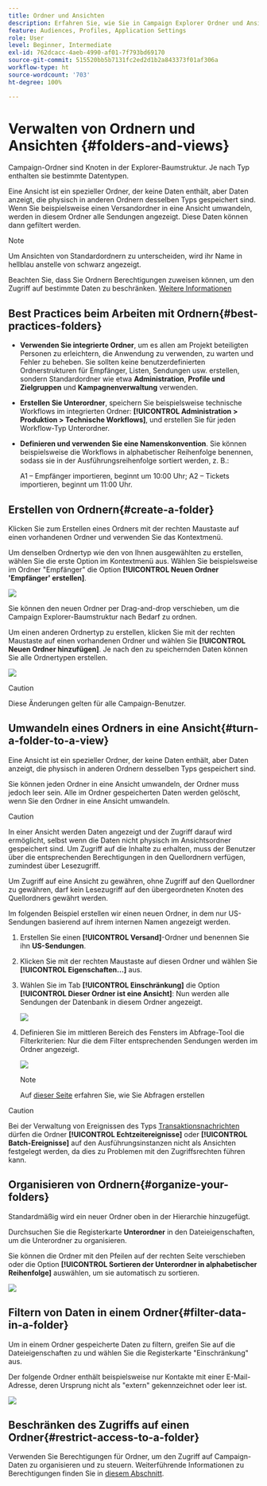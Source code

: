 ```yaml
---
title: Ordner und Ansichten
description: Erfahren Sie, wie Sie in Campaign Explorer Ordner und Ansichten verwalten.
feature: Audiences, Profiles, Application Settings
role: User
level: Beginner, Intermediate
exl-id: 762dcacc-4aeb-4990-af01-7f793bd69170
source-git-commit: 515520bb5b7131fc2ed2d1b2a843373f01af306a
workflow-type: ht
source-wordcount: '703'
ht-degree: 100%

---
```


# Verwalten von Ordnern und Ansichten {#folders-and-views}

Campaign-Ordner sind Knoten in der Explorer-Baumstruktur. Je nach Typ enthalten sie bestimmte Datentypen. 

Eine Ansicht ist ein spezieller Ordner, der keine Daten enthält, aber Daten anzeigt, die physisch in anderen Ordnern desselben Typs gespeichert sind. Wenn Sie beispielsweise einen Versandordner in eine Ansicht umwandeln, werden in diesem Ordner alle Sendungen angezeigt. Diese Daten können dann gefiltert werden.


>[!NOTE]
>Um Ansichten von Standardordnern zu unterscheiden, wird ihr Name in hellblau anstelle von schwarz angezeigt.

Beachten Sie, dass Sie Ordnern Berechtigungen zuweisen können, um den Zugriff auf bestimmte Daten zu beschränken. [Weitere Informationen](#restrict-access-to-a-folder)

## Best Practices beim Arbeiten mit Ordnern{#best-practices-folders}

* **Verwenden Sie integrierte Ordner**, um es allen am Projekt beteiligten Personen zu erleichtern, die Anwendung zu verwenden, zu warten und Fehler zu beheben. Sie sollten keine benutzerdefinierten Ordnerstrukturen für Empfänger, Listen, Sendungen usw. erstellen, sondern Standardordner wie etwa **Administration**, **Profile und Zielgruppen** und **Kampagnenverwaltung** verwenden.

* **Erstellen Sie Unterordner**, speichern Sie beispielsweise technische Workflows im integrierten Ordner: **[!UICONTROL Administration > Produktion > Technische Workflows]**, und erstellen Sie für jeden Workflow-Typ Unterordner.

* **Definieren und verwenden Sie eine Namenskonvention**. Sie können beispielsweise die Workflows in alphabetischer Reihenfolge benennen, sodass sie in der Ausführungsreihenfolge sortiert werden, z. B.:

   A1 – Empfänger importieren, beginnt um 10:00 Uhr;
A2 – Tickets importieren, beginnt um 11:00 Uhr.

## Erstellen von Ordnern{#create-a-folder}

Klicken Sie zum Erstellen eines Ordners mit der rechten Maustaste auf einen vorhandenen Ordner und verwenden Sie das Kontextmenü.

Um denselben Ordnertyp wie den von Ihnen ausgewählten zu erstellen, wählen Sie die erste Option im Kontextmenü aus. Wählen Sie beispielsweise im Ordner &quot;Empfänger&quot; die Option **[!UICONTROL Neuen Ordner &#39;Empfänger&#39; erstellen]**.

![](assets/create-recipient-folder.png)

Sie können den neuen Ordner per Drag-and-drop verschieben, um die Campaign Explorer-Baumstruktur nach Bedarf zu ordnen.

Um einen anderen Ordnertyp zu erstellen, klicken Sie mit der rechten Maustaste auf einen vorhandenen Ordner und wählen Sie **[!UICONTROL Neuen Ordner hinzufügen]**. Je nach den zu speichernden Daten können Sie alle Ordnertypen erstellen.

![](assets/add-new-folder.png)

>[!CAUTION]
>Diese Änderungen gelten für alle Campaign-Benutzer.

## Umwandeln eines Ordners in eine Ansicht{#turn-a-folder-to-a-view}

Eine Ansicht ist ein spezieller Ordner, der keine Daten enthält, aber Daten anzeigt, die physisch in anderen Ordnern desselben Typs gespeichert sind.

Sie können jeden Ordner in eine Ansicht umwandeln, der Ordner muss jedoch leer sein. Alle im Ordner gespeicherten Daten werden gelöscht, wenn Sie den Ordner in eine Ansicht umwandeln.

>[!CAUTION]
>
>In einer Ansicht werden Daten angezeigt und der Zugriff darauf wird ermöglicht, selbst wenn die Daten nicht physisch im Ansichtsordner gespeichert sind. Um Zugriff auf die Inhalte zu erhalten, muss der Benutzer über die entsprechenden Berechtigungen in den Quellordnern verfügen, zumindest über Lesezugriff.
>
>Um Zugriff auf eine Ansicht zu gewähren, ohne Zugriff auf den Quellordner zu gewähren, darf kein Lesezugriff auf den übergeordneten Knoten des Quellordners gewährt werden.

Im folgenden Beispiel erstellen wir einen neuen Ordner, in dem nur US-Sendungen basierend auf ihrem internen Namen angezeigt werden.

1. Erstellen Sie einen **[!UICONTROL Versand]**-Ordner und benennen Sie ihn **US-Sendungen**.
1. Klicken Sie mit der rechten Maustaste auf diesen Ordner und wählen Sie **[!UICONTROL Eigenschaften...]** aus.
1. Wählen Sie im Tab **[!UICONTROL Einschränkung]** die Option **[!UICONTROL Dieser Ordner ist eine Ansicht]**: Nun werden alle Sendungen der Datenbank in diesem Ordner angezeigt.

   ![](assets/this-folder-is-a-view.png)

1. Definieren Sie im mittleren Bereich des Fensters im Abfrage-Tool die Filterkriterien: Nur die dem Filter entsprechenden Sendungen werden im Ordner angezeigt.

   ![](assets/filter-view.png)

   >[!NOTE]
   >
   >Auf [dieser Seite](create-filters.md#advanced-filters) erfahren Sie, wie Sie Abfragen erstellen


>[!CAUTION]
>
>Bei der Verwaltung von Ereignissen des Typs [Transaktionsnachrichten](../send/transactional.md) dürfen die Ordner **[!UICONTROL Echtzeitereignisse]** oder **[!UICONTROL Batch-Ereignisse]** auf den Ausführungsinstanzen nicht als Ansichten festgelegt werden, da dies zu Problemen mit den Zugriffsrechten führen kann.

## Organisieren von Ordnern{#organize-your-folders}

Standardmäßig wird ein neuer Ordner oben in der Hierarchie hinzugefügt.

Durchsuchen Sie die Registerkarte **Unterordner** in den Dateieigenschaften, um die Unterordner zu organisieren.

Sie können die Ordner mit den Pfeilen auf der rechten Seite verschieben oder die Option **[!UICONTROL Sortieren der Unterordner in alphabetischer Reihenfolge]** auswählen, um sie automatisch zu sortieren.

![](assets/sort-folders.png)


## Filtern von Daten in einem Ordner{#filter-data-in-a-folder}

Um in einem Ordner gespeicherte Daten zu filtern, greifen Sie auf die Dateieigenschaften zu und wählen Sie die Registerkarte &quot;Einschränkung&quot; aus.

Der folgende Ordner enthält beispielsweise nur Kontakte mit einer E-Mail-Adresse, deren Ursprung nicht als &quot;extern&quot; gekennzeichnet oder leer ist.

![](assets/add-a-filter-to-a-folder.png)


## Beschränken des Zugriffs auf einen Ordner{#restrict-access-to-a-folder}

Verwenden Sie Berechtigungen für Ordner, um den Zugriff auf Campaign-Daten zu organisieren und zu steuern. Weiterführende Informationen zu Berechtigungen finden Sie in [diesem Abschnitt](../start/folder-permissions.md).
